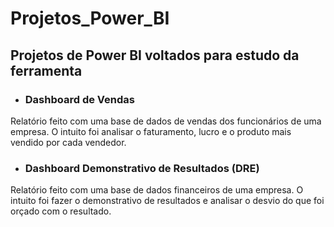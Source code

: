 # Projetos_Power_BI
 
## Projetos de Power BI voltados para estudo da ferramenta
- ### Dashboard de Vendas
Relatório feito com uma base de dados de vendas dos funcionários de uma empresa. O intuito foi analisar o faturamento, lucro e o produto mais vendido por cada vendedor.

- ### Dashboard Demonstrativo de Resultados (DRE)
Relatório feito com uma base de dados financeiros de uma empresa. O intuito foi fazer o demonstrativo de resultados e analisar o desvio do que foi orçado com o resultado.
  
  
